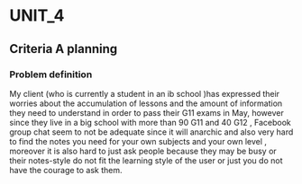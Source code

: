 # UNIT_4
## Criteria A planning

### Problem definition
My client (who is currently a student in an ib school )has expressed  their worries about the accumulation of lessons and the amount of information they need to understand in order to pass their G11 exams in May, however since they live in a big school with more than 90 G11 and 40 G12 , Facebook group chat seem to not be adequate since it will anarchic and also very hard to find the notes you need for your own subjects and your own level , moreover it is also hard to just ask people  because they may be busy or their notes-style do not fit the learning style of the user or just you do not have the courage to ask them.



